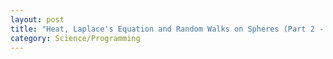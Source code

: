 ```yaml
---
layout: post
title: "Heat, Laplace's Equation and Random Walks on Spheres (Part 2 - the algorithm)"
category: Science/Programming
---
```


<script type="text/javascript"
    src="http://cdn.mathjax.org/mathjax/latest/MathJax.js?config=TeX-AMS-MML_HTMLorMML">
</script>


<!--
 <link href='http://fonts.googleapis.com/css?family=Roboto:400,700,400italic,700italic|Roboto+Slab:400,700' rel='stylesheet' type='text/css'>
<link href="//netdna.bootstrapcdn.com/font-awesome/4.0.1/css/font-awesome.css" rel="stylesheet">
<link rel="stylesheet" href="//netdna.bootstrapcdn.com/bootstrap/3.0.0/css/bootstrap.min.css" />
<link rel="stylesheet" href="/chess/pgnviewer/chessboardjs/css/chessboard-0.3.0.min.css" />
<link rel="stylesheet" href="/chess/pgnviewer/stylesheets/style.css" />
<script src="//ajax.googleapis.com/ajax/libs/jquery/1.10.2/jquery.min.js"></script>
<script src="//netdna.bootstrapcdn.com/bootstrap/3.0.0/js/bootstrap.min.js"></script>
<div class="container">
      <div class="page-header">
        <h1>chessboardjs + chess.js pgn viewer</h1>
      </div>
      <div class="row">
        <div class="col-xs-4">
          <div id="board" style="width: 100%;"></div>
          <div id="board-buttons">
            <button type="button" class="btn btn-default" id="btnStart"><i class="fa fa-fast-backward fa-lg"></i></button>
            <button type="button" class="btn btn-default" id="btnPrevious"><i class="fa fa-step-backward fa-lg"></i></button>
            <button type="button" class="btn btn-default" id="btnNext"><i class="fa fa-step-forward fa-lg"></i></button>
            <button type="button" class="btn btn-default" id="btnEnd"><i class="fa fa-fast-forward fa-lg"></i></button>
          </div>
        </div>
        <div class="col-xs-8">
          <form class="form-horizontal" role="form">
            <div class="form-group">
              <label for="gameSelect" class="col-xs-4 control-label">Select game:</label>
              <div class="col-xs-8">
                <select id="gameSelect" class="form-control input-sm" onchange="loadGame(this.value);return false;"></select>
              </div>
            </div>
          </form>
          <div id="game-data">
          </div>
        </div>
      </div>
      <div class="row">
        <div class="col-xs-12">
          <h4>Keyboard Shortcuts</h4>
          <dl class="dl-horizontal">
            <dt>Next move:</dt><dd>Right arrow key</dd>
            <dt>Previous move:</dt><dd>Left arrow key</dd>
            <dt>End of game:</dt><dd>Ctrl + right arrow key</dd>
            <dt>Start of game:</dt><dd>Ctrl + left arrow key</dd>
            <dt>Next game:</dt><dd>Up arrow key</dd>
            <dt>Previous game:</dt><dd>Down arrow key</dd>
            <dt>First game:</dt><dd>Ctrl + up  arrow key</dd>
            <dt>Last game:</dt><dd>Ctrl + down arrow key</dd>
          </dl>
        </div>
      </div>
    </div>
<script src="/chess/pgnviewer/chessboardjs/js/chessboard-0.3.0.min.js"></script>
<script src="/chess/pgnviewer/chessjs/chess.js"></script>
<script src="/chess/pgnviewerjs/pgnviewer.js"></script>
-->
